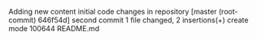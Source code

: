 Adding new content
initial code changes in repository
[master (root-commit) 646f54d] second commit
 1 file changed, 2 insertions(+)
 create mode 100644 README.md
